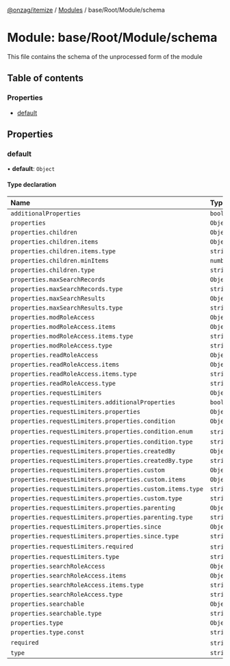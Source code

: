 [@onzag/itemize](../README.md) / [Modules](../modules.md) / base/Root/Module/schema

# Module: base/Root/Module/schema

This file contains the schema of the unprocessed form of the module

## Table of contents

### Properties

- [default](base_Root_Module_schema.md#default)

## Properties

### default

• **default**: `Object`

#### Type declaration

| Name | Type |
| :------ | :------ |
| `additionalProperties` | `boolean` |
| `properties` | `Object` |
| `properties.children` | `Object` |
| `properties.children.items` | `Object` |
| `properties.children.items.type` | `string` |
| `properties.children.minItems` | `number` |
| `properties.children.type` | `string` |
| `properties.maxSearchRecords` | `Object` |
| `properties.maxSearchRecords.type` | `string` |
| `properties.maxSearchResults` | `Object` |
| `properties.maxSearchResults.type` | `string` |
| `properties.modRoleAccess` | `Object` |
| `properties.modRoleAccess.items` | `Object` |
| `properties.modRoleAccess.items.type` | `string` |
| `properties.modRoleAccess.type` | `string` |
| `properties.readRoleAccess` | `Object` |
| `properties.readRoleAccess.items` | `Object` |
| `properties.readRoleAccess.items.type` | `string` |
| `properties.readRoleAccess.type` | `string` |
| `properties.requestLimiters` | `Object` |
| `properties.requestLimiters.additionalProperties` | `boolean` |
| `properties.requestLimiters.properties` | `Object` |
| `properties.requestLimiters.properties.condition` | `Object` |
| `properties.requestLimiters.properties.condition.enum` | `string`[] |
| `properties.requestLimiters.properties.condition.type` | `string` |
| `properties.requestLimiters.properties.createdBy` | `Object` |
| `properties.requestLimiters.properties.createdBy.type` | `string` |
| `properties.requestLimiters.properties.custom` | `Object` |
| `properties.requestLimiters.properties.custom.items` | `Object` |
| `properties.requestLimiters.properties.custom.items.type` | `string` |
| `properties.requestLimiters.properties.custom.type` | `string` |
| `properties.requestLimiters.properties.parenting` | `Object` |
| `properties.requestLimiters.properties.parenting.type` | `string` |
| `properties.requestLimiters.properties.since` | `Object` |
| `properties.requestLimiters.properties.since.type` | `string` |
| `properties.requestLimiters.required` | `string`[] |
| `properties.requestLimiters.type` | `string` |
| `properties.searchRoleAccess` | `Object` |
| `properties.searchRoleAccess.items` | `Object` |
| `properties.searchRoleAccess.items.type` | `string` |
| `properties.searchRoleAccess.type` | `string` |
| `properties.searchable` | `Object` |
| `properties.searchable.type` | `string` |
| `properties.type` | `Object` |
| `properties.type.const` | `string` |
| `required` | `string`[] |
| `type` | `string` |
